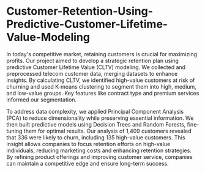 # Customer-Retention-Using-Predictive-Customer-Lifetime-Value-Modeling

In today's competitive market, retaining customers is crucial for maximizing profits. Our project aimed to develop a strategic retention plan using predictive Customer Lifetime Value (CLTV) modeling. We collected and preprocessed telecom customer data, merging datasets to enhance insights. By calculating CLTV, we identified high-value customers at risk of churning and used K-means clustering to segment them into high, medium, and low-value groups. Key features like contract type and premium services informed our segmentation.

To address data complexity, we applied Principal Component Analysis (PCA) to reduce dimensionality while preserving essential information. We then built predictive models using Decision Trees and Random Forests, fine-tuning them for optimal results. Our analysis of 1,409 customers revealed that 336 were likely to churn, including 135 high-value customers. This insight allows companies to focus retention efforts on high-value individuals, reducing marketing costs and enhancing retention strategies. By refining product offerings and improving customer service, companies can maintain a competitive edge and ensure long-term success.
